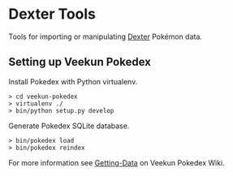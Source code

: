 # Dexter Tools

Tools for importing or manipulating [Dexter](https://github.com/AwestruckStudios/Gen6) Pokémon data.

## Setting up Veekun Pokedex
Install Pokedex with Python virtualenv.

```
> cd veekun-pokedex
> virtualenv ./
> bin/python setup.py develop
```

Generate Pokedex SQLite database.

```
> bin/pokedex load
> bin/pokedex reindex
```
For more information see [Getting-Data](https://github.com/veekun/pokedex/wiki/Getting-Data) on Veekun Pokedex Wiki.
